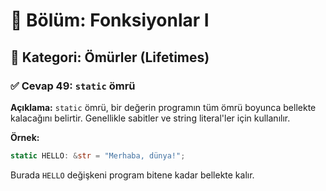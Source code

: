 # 📗 Bölüm: Fonksiyonlar I  
## 🔹 Kategori: Ömürler (Lifetimes)  
### ✅ Cevap 49: `static` ömrü

**Açıklama:**
`static` ömrü, bir değerin programın tüm ömrü boyunca bellekte kalacağını belirtir. Genellikle sabitler ve string literal'ler için kullanılır.

**Örnek:**
```rust
static HELLO: &str = "Merhaba, dünya!";
```
Burada `HELLO` değişkeni program bitene kadar bellekte kalır.
